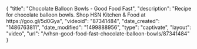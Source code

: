 {
    "title": "Chocolate Balloon Bowls - Good Food Fast",
    "description": "Recipe for chocolate balloon bowls. Shop HSN Kitchen & Food at https:\/\/goo.gl\/5d0Gya",
    "videoid": "87341484",
    "date_created": "1486763811",
    "date_modified": "1499888956",
    "type": "captivate",
    "layout": "video",
    "url": "\/v\/hsn-good-food-fast-chocolate-balloon-bowls\/87341484"
}